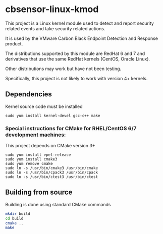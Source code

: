 # cbsensor-linux-kmod

This project is a Linux kernel module used to detect and report security related events and take security related actions.

It is used by the VMware Carbon Black Endpoint Detection and Response product.

The distributions supported by this module are RedHat 6 and 7 and derivatives that use the same RedHat kernels (CentOS, Oracle Linux).

Other distributions may work but have not been testing.

Specifically, this project is not likely to work with version 4+ kernels.

## Dependencies

Kernel source code must be installed

```
sudo yum install kernel-devel gcc-c++ make
```

### Special instructions for CMake for RHEL/CentOS 6/7 development machines:

This project depends on CMake version 3+
```
sudo yum install epel-release
sudo yum install cmake3
sudo yum remove cmake
sudo ln -s /usr/bin/cmake3 /usr/bin/cmake
sudo ln -s /usr/bin/cpack3 /usr/bin/cpack
sudo ln -s /usr/bin/ctest3 /usr/bin/ctest
```

## Building from source

Building is done using standard CMake commands

```bash
mkdir build
cd build
cmake ..
make
```
